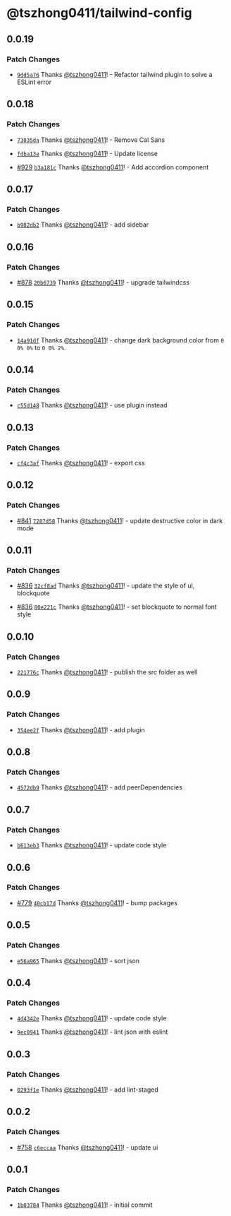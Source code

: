 # @tszhong0411/tailwind-config

## 0.0.19

### Patch Changes

- [`9dd5a76`](https://github.com/tszhong0411/honghong.me/commit/9dd5a76f1174c3bff26fdf377c5f678756afbcca) Thanks [@tszhong0411](https://github.com/tszhong0411)! - Refactor tailwind plugin to solve a ESLint error

## 0.0.18

### Patch Changes

- [`73035da`](https://github.com/tszhong0411/honghong.me/commit/73035dad0a4baeaffe3f5fadc7a580b86349fd57) Thanks [@tszhong0411](https://github.com/tszhong0411)! - Remove Cal Sans

- [`fdba13e`](https://github.com/tszhong0411/honghong.me/commit/fdba13e933085bec17f85ec686161377295e13f7) Thanks [@tszhong0411](https://github.com/tszhong0411)! - Update license

- [#929](https://github.com/tszhong0411/honghong.me/pull/929) [`b3a181c`](https://github.com/tszhong0411/honghong.me/commit/b3a181cc0d4f778e2e9cb971b2121e685ecf994e) Thanks [@tszhong0411](https://github.com/tszhong0411)! - Add accordion component

## 0.0.17

### Patch Changes

- [`b982db2`](https://github.com/tszhong0411/honghong.me/commit/b982db22f671e5f2719fbffc0b8da48c1d9f93c1) Thanks [@tszhong0411](https://github.com/tszhong0411)! - add sidebar

## 0.0.16

### Patch Changes

- [#878](https://github.com/tszhong0411/honghong.me/pull/878) [`20b6739`](https://github.com/tszhong0411/honghong.me/commit/20b67390fd52928160a0709a2ae64991cbc1f19f) Thanks [@tszhong0411](https://github.com/tszhong0411)! - upgrade tailwindcss

## 0.0.15

### Patch Changes

- [`14a91df`](https://github.com/tszhong0411/honghong.me/commit/14a91df468fa5591b2c10263b9c34c1f30b02672) Thanks [@tszhong0411](https://github.com/tszhong0411)! - change dark background color from `0 0% 0%` to `0 0% 2%`.

## 0.0.14

### Patch Changes

- [`c55d148`](https://github.com/tszhong0411/honghong.me/commit/c55d14871ce7510226d2cb0b02222e86f23a8b40) Thanks [@tszhong0411](https://github.com/tszhong0411)! - use plugin instead

## 0.0.13

### Patch Changes

- [`cf4c3af`](https://github.com/tszhong0411/honghong.me/commit/cf4c3af98757bc3d2daf6dddb60ec68f5d492c29) Thanks [@tszhong0411](https://github.com/tszhong0411)! - export css

## 0.0.12

### Patch Changes

- [#841](https://github.com/tszhong0411/honghong.me/pull/841) [`7287d58`](https://github.com/tszhong0411/honghong.me/commit/7287d58e01d380c935f96d8e45ffa8a69bd8e575) Thanks [@tszhong0411](https://github.com/tszhong0411)! - update destructive color in dark mode

## 0.0.11

### Patch Changes

- [#836](https://github.com/tszhong0411/honghong.me/pull/836) [`32cf8ad`](https://github.com/tszhong0411/honghong.me/commit/32cf8ade55089eb5fc8909ec222f3aba4167f135) Thanks [@tszhong0411](https://github.com/tszhong0411)! - update the style of ul, blockquote

- [#836](https://github.com/tszhong0411/honghong.me/pull/836) [`80e221c`](https://github.com/tszhong0411/honghong.me/commit/80e221c06956636387a75438fb9d94c2bc4f0bfb) Thanks [@tszhong0411](https://github.com/tszhong0411)! - set blockquote to normal font style

## 0.0.10

### Patch Changes

- [`221776c`](https://github.com/tszhong0411/honghong.me/commit/221776c1d71aa0f2d252da9ad7a97406ee7e5e29) Thanks [@tszhong0411](https://github.com/tszhong0411)! - publish the src folder as well

## 0.0.9

### Patch Changes

- [`354ee2f`](https://github.com/tszhong0411/honghong.me/commit/354ee2fb54efb4aa35737760cd008271a0765ff2) Thanks [@tszhong0411](https://github.com/tszhong0411)! - add plugin

## 0.0.8

### Patch Changes

- [`4572db9`](https://github.com/tszhong0411/honghong.me/commit/4572db99b755ec13ddeed22c6034a096c2f701fc) Thanks [@tszhong0411](https://github.com/tszhong0411)! - add peerDependencies

## 0.0.7

### Patch Changes

- [`b613eb3`](https://github.com/tszhong0411/honghong.me/commit/b613eb37f940d1c9f9d20cd923ff0d2fa26057df) Thanks [@tszhong0411](https://github.com/tszhong0411)! - update code style

## 0.0.6

### Patch Changes

- [#779](https://github.com/tszhong0411/honghong.me/pull/779) [`40cb17d`](https://github.com/tszhong0411/honghong.me/commit/40cb17de95dfa621d926aecba94f65b0de412a1f) Thanks [@tszhong0411](https://github.com/tszhong0411)! - bump packages

## 0.0.5

### Patch Changes

- [`e56a965`](https://github.com/tszhong0411/honghong.me/commit/e56a96595ccc1d702377c74d3329d77f247c22ca) Thanks [@tszhong0411](https://github.com/tszhong0411)! - sort json

## 0.0.4

### Patch Changes

- [`4d4342e`](https://github.com/tszhong0411/honghong.me/commit/4d4342e75709ba9939561b76171466e2e6becac9) Thanks [@tszhong0411](https://github.com/tszhong0411)! - update code style

- [`9ec0941`](https://github.com/tszhong0411/honghong.me/commit/9ec0941334638c7a6d2d57c1977665c8f6b4b239) Thanks [@tszhong0411](https://github.com/tszhong0411)! - lint json with eslint

## 0.0.3

### Patch Changes

- [`0293f1e`](https://github.com/tszhong0411/honghong.me/commit/0293f1eef1160f3746fc1bdd5c7d914182f6c044) Thanks [@tszhong0411](https://github.com/tszhong0411)! - add lint-staged

## 0.0.2

### Patch Changes

- [#758](https://github.com/tszhong0411/honghong.me/pull/758) [`c6eccaa`](https://github.com/tszhong0411/honghong.me/commit/c6eccaab231468cdc92f800d06128902bccc79cf) Thanks [@tszhong0411](https://github.com/tszhong0411)! - update ui

## 0.0.1

### Patch Changes

- [`1b03784`](https://github.com/tszhong0411/honghong.me/commit/1b0378433c04b66405375bcc229cca5eeb7f0799) Thanks [@tszhong0411](https://github.com/tszhong0411)! - initial commit
